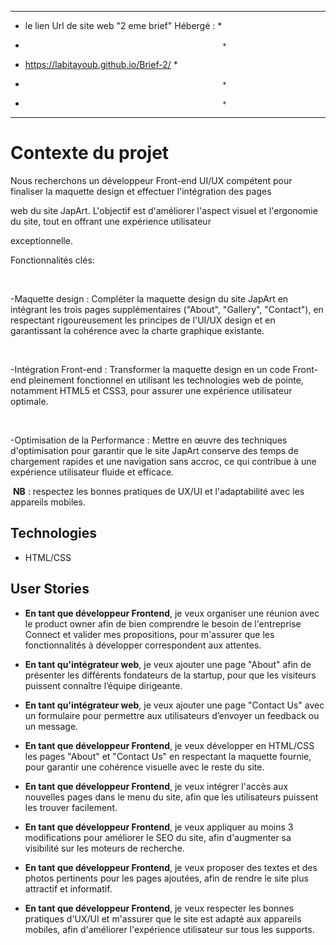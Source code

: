 
***************************************************
* le lien Url de site web "2 eme brief" Hébergé : *
*                                                 *
* https://labitayoub.github.io/Brief-2/           *
*                                                 *
*                                                 *
***************************************************

# Contexte du projet

Nous recherchons un développeur Front-end UI/UX compétent pour finaliser la maquette design et effectuer l'intégration des pages

web du site JapArt. L'objectif est d'améliorer l'aspect visuel et l'ergonomie du site, tout en offrant une expérience utilisateur

exceptionnelle.

Fonctionnalités clés:

​

-Maquette design : Compléter la maquette design du site JapArt en intégrant les trois pages supplémentaires ("About", "Gallery", "Contact"), en respectant rigoureusement les principes de l'UI/UX design et en garantissant la cohérence avec la charte graphique existante.

​

-Intégration Front-end : Transformer la maquette design en un code Front-end pleinement fonctionnel en utilisant les technologies web de pointe, notamment HTML5 et CSS3, pour assurer une expérience utilisateur optimale.

​

-Optimisation de la Performance : Mettre en œuvre des techniques d'optimisation pour garantir que le site JapArt conserve des temps de chargement rapides et une navigation sans accroc, ce qui contribue à une expérience utilisateur fluide et efficace.

​
**NB** : respectez les bonnes pratiques de UX/UI et l'adaptabilité avec les appareils mobiles.

## Technologies

- HTML/CSS

## User Stories

- **En tant que développeur Frontend**, je veux organiser une réunion avec le product owner afin de bien comprendre le besoin de l'entreprise Connect et valider mes propositions, pour m'assurer que les fonctionnalités à développer correspondent aux attentes.

- **En tant qu'intégrateur web**, je veux ajouter une page "About" afin de présenter les différents fondateurs de la startup, pour que les visiteurs puissent connaître l’équipe dirigeante.

- **En tant qu'intégrateur web**, je veux ajouter une page "Contact Us" avec un formulaire pour permettre aux utilisateurs d’envoyer un feedback ou un message.

- **En tant que développeur Frontend**, je veux développer en HTML/CSS les pages "About" et "Contact Us" en respectant la maquette fournie, pour garantir une cohérence visuelle avec le reste du site.

- **En tant que développeur Frontend**, je veux intégrer l'accès aux nouvelles pages dans le menu du site, afin que les utilisateurs puissent les trouver facilement.

- **En tant que développeur Frontend**, je veux appliquer au moins 3 modifications pour améliorer le SEO du site, afin d'augmenter sa visibilité sur les moteurs de recherche.

- **En tant que développeur Frontend**, je veux proposer des textes et des photos pertinents pour les pages ajoutées, afin de rendre le site plus attractif et informatif.

- **En tant que développeur Frontend**, je veux respecter les bonnes pratiques d'UX/UI et m'assurer que le site est adapté aux appareils mobiles, afin d'améliorer l'expérience utilisateur sur tous les supports.